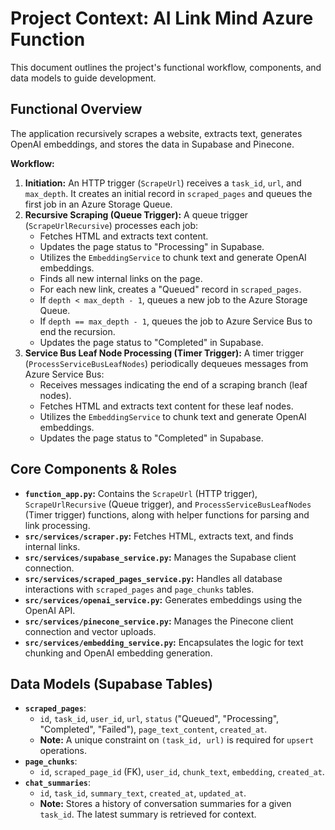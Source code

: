 # Project Context: AI Link Mind Azure Function

This document outlines the project's functional workflow, components, and data models to guide development.

## Functional Overview

The application recursively scrapes a website, extracts text, generates OpenAI embeddings, and stores the data in Supabase and Pinecone.

**Workflow:**
1.  **Initiation:** An HTTP trigger (`ScrapeUrl`) receives a `task_id`, `url`, and `max_depth`. It creates an initial record in `scraped_pages` and queues the first job in an Azure Storage Queue.
2.  **Recursive Scraping (Queue Trigger):** A queue trigger (`ScrapeUrlRecursive`) processes each job:
    *   Fetches HTML and extracts text content.
    *   Updates the page status to "Processing" in Supabase.
    *   Utilizes the `EmbeddingService` to chunk text and generate OpenAI embeddings.
    *   Finds all new internal links on the page.
    *   For each new link, creates a "Queued" record in `scraped_pages`.
    *   If `depth < max_depth - 1`, queues a new job to the Azure Storage Queue.
    *   If `depth == max_depth - 1`, queues the job to Azure Service Bus to end the recursion.
    *   Updates the page status to "Completed" in Supabase.
3.  **Service Bus Leaf Node Processing (Timer Trigger):** A timer trigger (`ProcessServiceBusLeafNodes`) periodically dequeues messages from Azure Service Bus:
    *   Receives messages indicating the end of a scraping branch (leaf nodes).
    *   Fetches HTML and extracts text content for these leaf nodes.
    *   Utilizes the `EmbeddingService` to chunk text and generate OpenAI embeddings.
    *   Updates the page status to "Completed" in Supabase.

## Core Components & Roles

*   **`function_app.py`:** Contains the `ScrapeUrl` (HTTP trigger), `ScrapeUrlRecursive` (Queue trigger), and `ProcessServiceBusLeafNodes` (Timer trigger) functions, along with helper functions for parsing and link processing.
*   **`src/services/scraper.py`:** Fetches HTML, extracts text, and finds internal links.
*   **`src/services/supabase_service.py`:** Manages the Supabase client connection.
*   **`src/services/scraped_pages_service.py`:** Handles all database interactions with `scraped_pages` and `page_chunks` tables.
*   **`src/services/openai_service.py`:** Generates embeddings using the OpenAI API.
*   **`src/services/pinecone_service.py`:** Manages the Pinecone client connection and vector uploads.
*   **`src/services/embedding_service.py`:** Encapsulates the logic for text chunking and OpenAI embedding generation.

## Data Models (Supabase Tables)

*   **`scraped_pages`**:
    *   `id`, `task_id`, `user_id`, `url`, `status` ("Queued", "Processing", "Completed", "Failed"), `page_text_content`, `created_at`.
    *   **Note:** A unique constraint on `(task_id, url)` is required for `upsert` operations.
*   **`page_chunks`**:
    *   `id`, `scraped_page_id` (FK), `user_id`, `chunk_text`, `embedding`, `created_at`.
*   **`chat_summaries`**:
    *   `id`, `task_id`, `summary_text`, `created_at`, `updated_at`.
    *   **Note:** Stores a history of conversation summaries for a given `task_id`. The latest summary is retrieved for context.
